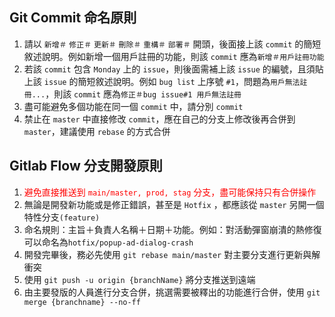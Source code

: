 ## Git Commit 命名原則

1. 請以 `新增＃` `修正＃` `更新＃` `刪除＃` `重構＃` `部署＃` 開頭，後面接上該 `commit` 的簡短敘述說明。例如新增一個用戶註冊的功能，則該 `commit` 應為`新增＃用戶註冊功能`
2. 若該 `commit` 包含 `Monday` 上的 `issue`，則後面需補上該 `issue` 的編號，且須貼上該 `issue` 的簡短敘述說明。例如 `bug list` 上序號 `#1`，問題為`用戶無法註冊...`，則該 `commit` 應為`修正＃bug issue#1 用戶無法註冊`
3. 盡可能避免多個功能在同一個 `commit` 中，請分別 `commit`
4. 禁止在 `master` 中直接修改 `commit`，應在自己的分支上修改後再合併到 `master`，建議使用 `rebase` 的方式合併

## Gitlab Flow 分支開發原則

1. <font color="red">避免直接推送到 `main/master, prod, stag` 分支，盡可能保持只有合併操作</font>
2. 無論是開發新功能或是修正錯誤，甚至是 `Hotfix` ，都應該從 `master` 另開一個特性分支`(feature)`
3. 命名規則：主旨＋負責人名稱＋日期＋功能。例如：對活動彈窗崩潰的熱修復可以命名為`hotfix/popup-ad-dialog-crash`
4. 開發完畢後，務必先使用 `git rebase main/master` 對主要分支進行更新與解衝突
5. 使用 `git push -u origin {branchName}` 將分支推送到遠端
6. 由主要發版的人員進行分支合併，挑選需要被釋出的功能進行合併，使用 `git merge {branchname} --no-ff`
